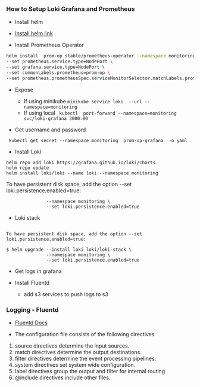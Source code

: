 

### How to Setup Loki Grafana and Prometheus 

- Install helm 
- [Install helm link ](https://helm.sh/docs/intro/install/)


- Install Prometheus Operator

```bash
helm install  prom-op stable/prometheus-operator --namespace monitoring \
--set prometheus.service.type=NodePort \
--set grafana.service.type=NodePort \
--set commonLabels.prometheus=prom-op \
--set prometheus.prometheusSpec.serviceMonitorSelector.matchLabels.prometheus=prom-op
```

- Expose
    - If using minikube ``` minikube service loki  --url --namespace=monitoring ```
    - If using local ``` kubectl  port-forward --namespace=monitoring  svc/loki-grafana 3000:80```

- Get username and password 

``` kubectl get secret --namespace monitoring  prom-op-grafana  -o yaml```

- Install Loki

```
helm repo add loki https://grafana.github.io/loki/charts
helm repo update
helm install loki/loki --name loki --namespace monitoring
 ```

 To have persistent disk space, add the option --set loki.persistence.enabled=true:

```$ helm upgrade --install loki loki/loki-stack \
               --namespace monitoring \
               --set loki.persistence.enabled=true
```
- Loki stack 

```$ helm upgrade --install loki loki/loki-stack --namespace monitoring

To have persistent disk space, add the option --set loki.persistence.enabled=true:

$ helm upgrade --install loki loki/loki-stack \
               --namespace monitoring \
               --set loki.persistence.enabled=true
```
 - Get logs in grafana

 - Install Fluentd
    - add s3 services to push logs to s3 

### Logging - Fluentd

- [Fluentd Docs](https://docs.fluentd.org/)

- The configuration file consists of the following directives

1. source directives determine the input sources.
2. match directives determine the output destinations.
3. filter directives determine the event processing pipelines.
4. system directives set system wide configuration.
5. label directives group the output and filter for internal
routing
6. @include directives include other files.
